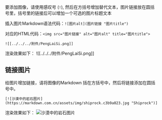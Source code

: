 
要添加图像，请使用感叹号 (`!`), 然后在方括号增加替代文本，图片链接放在圆括号里，括号里的链接后可以增加一个可选的图片标题文本

插入图片Markdown语法代码：`![图片alt](图片链接 "图片title")`

对应的HTML代码：`<img src="图片链接" alt="图片alt" title="图片title">`

```
![[../../../附件/PengLaiSi.png]]
```

渲染效果如下：
![[../../../附件/PengLaiSi.png]]

## 链接图片

给图片增加链接，请将图像的Markdown 括在方括号中，然后将链接添加在圆括号中。

```
[![沙漠中的岩石图片](https://markdown.com.cn/assets/img/shiprock.c3b9a023.jpg "Shiprock")]
```

渲染效果如下：
![沙漠中的岩石图片](https://markdown.com.cn/assets/img/shiprock.c3b9a023.jpg "Shiprock")